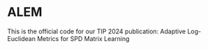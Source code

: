 # ALEM
This is the official code for our TIP 2024 publication: Adaptive Log-Euclidean Metrics for SPD Matrix Learning

